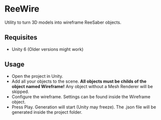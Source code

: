 # ReeWire
Utility to turn 3D models into wireframe ReeSaber objects.

## Requisites
* Unity 6 (Older versions might work)

## Usage
* Open the project in Unity.
* Add all your objects to the scene. **All objects must be childs of the object named Wireframe!** Any object without a Mesh Renderer will be skipped.
* Configure the wireframe. Settings can be found inside the Wireframe object.
* Press Play. Generation will start (Unity may freeze). The .json file will be generated inside the project folder.